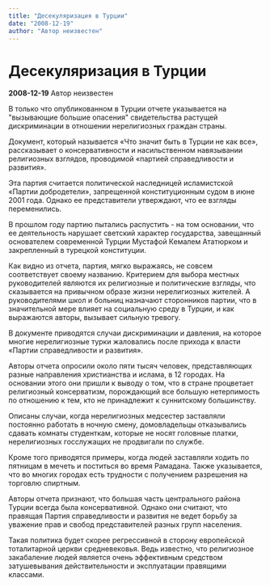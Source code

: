```yaml
---
title: "Десекуляризация в Турции"
date: "2008-12-19"
author: "Автор неизвестен"
---
```


# Десекуляризация в Турции

**2008-12-19** Автор неизвестен

В только что опубликованном в Турции отчете указывается на "вызывающие большие опасения" свидетельства растущей дискриминации в отношении нерелигиозных граждан страны.

Документ, который называется «Что значит быть в Турции не как все», рассказывает о консервативности и насильственном навязывании религиозных взглядов, проводимой «партией справедливости и развития».

Эта партия считается политической наследницей исламистской «Партии добродетели», запрещенной конституционным судом в июне 2001 года. Однако ее представители утверждают, что ее взгляды переменились.

В прошлом году партию пытались распустить - на том основании, что ее деятельность нарушает светский характер государства, завещанный основателем современной Турции Мустафой Кемалем Ататюрком и закрепленный в турецкой конституции.

Как видно из отчета, партия, мягко выражаясь, не совсем соответствует своему названию. Критерием для выбора местных руководителей являются их религиозные и политические взгляды, что сказывается на привычном образе жизни нерелигиозных жителей. А руководителями школ и больниц назначают сторонников партии, что в значительной мере влияет на социальную среду в Турции, и как выражаются авторы, вызывает сильную тревогу.

В документе приводятся случаи дискриминации и давления, на которое многие нерелигиозные турки жаловались после прихода к власти «Партии справедливости и развития».

Авторы отчета опросили около пяти тысяч человек, представляющих разные направления христианства и ислама, в 12 городах. На основании этого они пришли к выводу о том, что в стране процветает религиозный консерватизм, порождающий все большую нетерпимость по отношению к тем, кто не принадлежит к суннитскому большинству.

Описаны случаи, когда нерелигиозных медсестер заставляли постоянно работать в ночную смену, домовладельцы отказывались сдавать комнаты студенткам, которые не носят головные платки, нерелигиозных госслужащих не продвигали по службе.

Кроме того приводятся примеры, когда людей заставляли ходить по пятницам в мечеть и поститься во время Рамадана. Также указывается, что во многих городах есть трудности с получением разрешения на торговлю спиртным.

Авторы отчета признают, что большая часть центрального района Турции всегда была консервативной. Однако они считают, что правящая Партия справедливости и развития не ведет борьбу за уважение прав и свобод представителей разных групп населения.

Такая политика будет скорее регрессивной в сторону европейской тоталитарной церкви средневековья. Ведь известно, что религиозное закабаление людей является очень эффективным средством затушевывания действительности и эксплуатации правящими классами.